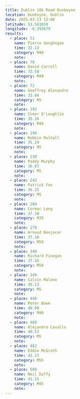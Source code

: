 ```yaml
---
title: Dublin 10k Road Dunboyne
location: Dunboyne, Dublin
date: 2025-03-23 12:00
latitude: 53.561659 
longitude: -6.393679
results:
  - place: 51
    name: Pierce Geoghegan
    time: 32.13
    category: M40
    note: 
  - place: 70
    name: David Carroll
    time: 32.58
    category: M40
    note: 
  - place: 72
    name: Geoffrey Alexandre
    time: 33.04
    category: MS
    note: 
  - place: 192
    name: Conor O'Loughlin
    time: 35.16
    category: M40
    note: 
  - place: 198
    name: Robbie Mulhall
    time: 35.29
    category: MS
    note: 
  - place: 238
    name: Paddy Murphy
    time: 36.07
    category: MS
    note: 
  - place: 242
    name: Patrick Fox
    time: 36.15
    category: MS
    note: 
  - place: 284
    name: Cormac Long
    time: 37.10
    category: M35
    note: 
  - place: 278
    name: Arnaud Benjacar
    time: 37.16
    category: M50
    note: 
  - place: 340
    name: Richard Finegan
    time: 37.16
    category: M50
    note: 
  - place: 349
    name: Calvin Malone
    time: 38.13
    category: MS
    note: 
  - place: 448
    name: Peter Bowe
    time: 40.09
    category: M40
    note: 
  - place: 489
    name: Alejandro Cavallo
    time: 40.52
    category: MS
    note: 
  - place: 482
    name: Eddie McGrath
    time: 41.13
    category: M55
    note: 
  - place: 500
    name: Neil Duffy
    time: 41.15
    category: M45
    note: 
---
```

